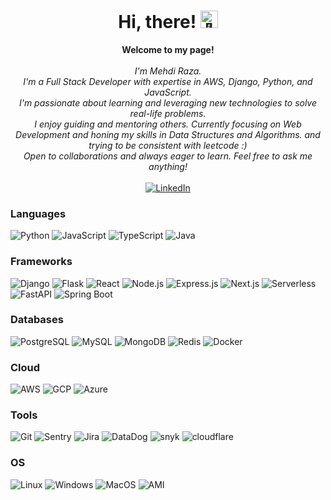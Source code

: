 <h1 align="center">Hi, there! <img src="https://github.com/wervlad/wervlad/assets/24524555/766d336d-b87d-44ba-807c-c51de2bc6b4d" width="28px" alt="👋"></h1>

<p align="center">
    <b>Welcome to my page!</b><br><br>
    <i>
        I'm Mehdi Raza.<br>
        I'm a Full Stack Developer with expertise in AWS, Django, Python, and JavaScript.<br>
        I'm passionate about learning and leveraging new technologies to solve real-life problems.<br>
        I enjoy guiding and mentoring others. Currently focusing on Web Development and honing my skills in Data Structures and Algorithms. and trying to be consistent with leetcode :)<br>
        Open to collaborations and always eager to learn. Feel free to ask me anything!<br>
    </i><br>
    <a href="https://www.linkedin.com/in/mehdirazajaffri">
        <img src="https://img.shields.io/badge/LinkedIn-blue?style=flat-square&logo=linkedin" alt="LinkedIn">
    </a>
</p>

### Languages
![Python](https://img.shields.io/badge/python-black?style=for-the-badge&logo=python)
![JavaScript](https://img.shields.io/badge/javascript-black?style=for-the-badge&logo=javascript)
![TypeScript](https://img.shields.io/badge/typescript-black?style=for-the-badge&logo=typescript)
![Java](https://img.shields.io/badge/java-black?style=for-the-badge&logo=java)

### Frameworks
![Django](https://img.shields.io/badge/django-black?style=for-the-badge&logo=django)
![Flask](https://img.shields.io/badge/flask-black?style=for-the-badge&logo=flask)
![React](https://img.shields.io/badge/react-black?style=for-the-badge&logo=react)
![Node.js](https://img.shields.io/badge/node.js-black?style=for-the-badge&logo=node.js)
![Express.js](https://img.shields.io/badge/express.js-black?style=for-the-badge&logo=express)
![Next.js](https://img.shields.io/badge/next.js-black?style=for-the-badge&logo=next.js)
![Serverless](https://img.shields.io/badge/serverless-black?style=for-the-badge&logo=serverless)
![FastAPI](https://img.shields.io/badge/fastapi-black?style=for-the-badge&logo=fastapi)
![Spring Boot](https://img.shields.io/badge/springboot-black?style=for-the-badge&logo=springboot)


### Databases
![PostgreSQL](https://img.shields.io/badge/postgresql-black?style=for-the-badge&logo=postgresql)
![MySQL](https://img.shields.io/badge/mysql-black?style=for-the-badge&logo=mysql)
![MongoDB](https://img.shields.io/badge/mongodb-black?style=for-the-badge&logo=mongodb)
![Redis](https://img.shields.io/badge/redis-black?style=for-the-badge&logo=redis)
![Docker](https://img.shields.io/badge/docker-black?style=for-the-badge&logo=docker)

### Cloud
![AWS](https://img.shields.io/badge/aws-black?style=for-the-badge&logo=amazon-aws)
![GCP](https://img.shields.io/badge/gcp-black?style=for-the-badge&logo=google-cloud)
![Azure](https://img.shields.io/badge/azure-black?style=for-the-badge&logo=microsoft-azure)


### Tools
![Git](https://img.shields.io/badge/git-black?style=for-the-badge&logo=git)
![Sentry](https://img.shields.io/badge/sentry-black?style=for-the-badge&logo=sentry)
![Jira](https://img.shields.io/badge/jira-black?style=for-the-badge&logo=jira)
![DataDog](https://img.shields.io/badge/datadog-black?style=for-the-badge&logo=datadog)
![snyk](https://img.shields.io/badge/snyk-black?style=for-the-badge&logo=snyk)
![cloudflare](https://img.shields.io/badge/cloudflare-black?style=for-the-badge&logo=cloudflare)

### OS
![Linux](https://img.shields.io/badge/linux-black?style=for-the-badge&logo=Linux)
![Windows](https://img.shields.io/badge/Windows-black?style=for-the-badge&logo=Windows)
![MacOS](https://img.shields.io/badge/MacOS-black?style=for-the-badge&logo=Apple)
![AMI](https://img.shields.io/badge/AMI-black?style=for-the-badge&logo=Amazon)

